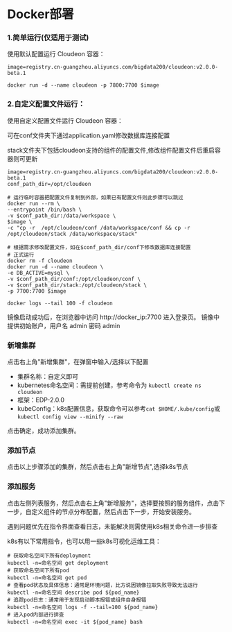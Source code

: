 # Docker部署

### 1.简单运行(仅适用于测试)

使用默认配置运行 Cloudeon 容器：
```shell
image=registry.cn-guangzhou.aliyuncs.com/bigdata200/cloudeon:v2.0.0-beta.1

docker run -d --name cloudeon -p 7800:7700 $image

```

### 2.自定义配置文件运行：

使用自定义配置文件运行 Cloudeon 容器：

可在conf文件夹下通过application.yaml修改数据库连接配置

stack文件夹下包括cloudeon支持的组件的配置文件,修改组件配置文件后重启容器则可更新

```shell
image=registry.cn-guangzhou.aliyuncs.com/bigdata200/cloudeon:v2.0.0-beta.1
conf_path_dir=/opt/cloudeon

# 运行临时容器把配置文件复制到外部，如果已有配置文件则此步骤可以跳过
docker run --rm \
--entrypoint /bin/bash \
-v $conf_path_dir:/data/workspace \
$image \
-c "cp -r  /opt/cloudeon/conf /data/workspace/conf && cp -r /opt/cloudeon/stack /data/workspace/stack"

# 根据需求修改配置文件，如在$conf_path_dir/conf下修改数据库连接配置
# 正式运行
docker rm -f cloudeon
docker run -d --name cloudeon \
-e DB_ACTIVE=mysql \
-v $conf_path_dir/conf:/opt/cloudeon/conf \
-v $conf_path_dir/stack:/opt/cloudeon/stack \
-p 7700:7700 $image

docker logs --tail 100 -f cloudeon

```

镜像启动成功后，在浏览器中访问 http://docker_ip:7700 进入登录页。
镜像中提供初始账户，用户名 admin 密码 admin

### 新增集群

点击右上角"新增集群"，在弹窗中输入/选择以下配置

- 集群名称：自定义即可
- kubernetes命名空间：需提前创建，参考命令为 `kubectl create ns cloudeon`
- 框架：EDP-2.0.0
- kubeConfig：k8s配置信息，获取命令可以参考`cat $HOME/.kube/config`或`kubectl config view --minify --raw`

点击确定，成功添加集群。

### 添加节点

点击以上步骤添加的集群，然后点击右上角"新增节点",选择k8s节点

### 添加服务

点击左侧列表服务，然后点击右上角"新增服务"，选择要按照的服务组件，点击下一步，自定义组件的节点分布配置，然后点击下一步，开始安装服务。

遇到问题优先在指令界面查看日志，未能解决则需使用k8s相关命令进一步排查

k8s有以下常用指令，也可以用一些k8s可视化运维工具：

```shell
# 获取命名空间下所有deployment
kubectl -n=命名空间 get deployment
# 获取命名空间下所有pod
kubectl -n=命名空间 get pod
# 查看pod状态及具体信息：通常是环境问题，比方说因镜像拉取失败导致无法运行
kubectl -n=命名空间 describe pod ${pod_name}
# 追踪pod日志：通常用于发现启动脚本报错或组件自身报错
kubectl -n=命名空间 logs -f --tail=100 ${pod_name}
# 进入pod内部进行排查
kubectl -n=命名空间 exec -it ${pod_name} bash

```



